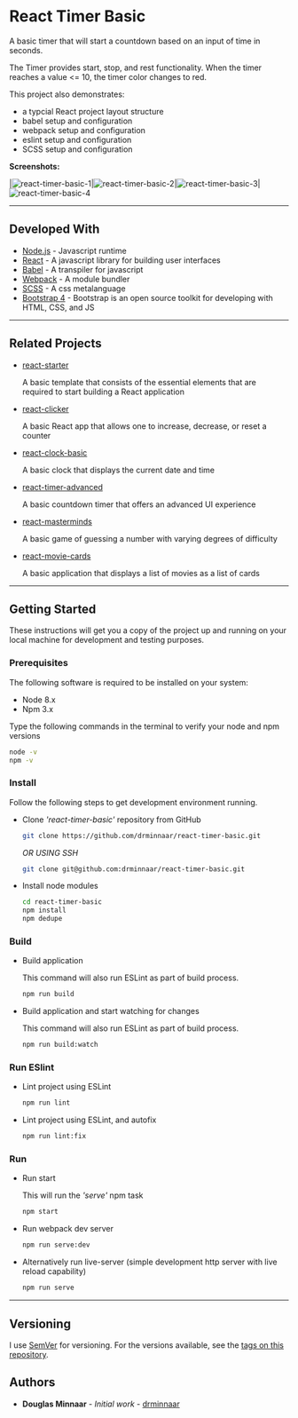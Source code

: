 # React Timer Basic

A basic timer that will start a countdown based on an input of time in seconds.

The Timer provides start, stop, and rest functionality. When the timer reaches a value <= 10, the timer color changes to red.

This project also demonstrates:

* a typcial React project layout structure
* babel setup and configuration
* webpack setup and configuration
* eslint setup and configuration
* SCSS setup and configuration

**Screenshots:**

|![react-timer-basic-1](https://user-images.githubusercontent.com/33935506/33755966-f18607ba-dbfb-11e7-911e-5c55964419e0.PNG)|![react-timer-basic-2](https://user-images.githubusercontent.com/33935506/33755967-f1b96c36-dbfb-11e7-985b-94c4946979f5.PNG)|![react-timer-basic-3](https://user-images.githubusercontent.com/33935506/33755969-f22a7962-dbfb-11e7-9d6a-22be03ee7b77.PNG)|![react-timer-basic-4](https://user-images.githubusercontent.com/33935506/33755970-f25d7326-dbfb-11e7-8ec1-c1e2cc52189d.PNG)

---

## Developed With

* [Node.js](https://nodejs.org/en/) - Javascript runtime
* [React](https://reactjs.org/) - A javascript library for building user interfaces
* [Babel](https://babeljs.io/) - A transpiler for javascript
* [Webpack](https://webpack.js.org/) - A module bundler
* [SCSS](http://sass-lang.com/) - A css metalanguage
* [Bootstrap 4](https://getbootstrap.com/) - Bootstrap is an open source toolkit for developing with HTML, CSS, and JS

---

## Related Projects

* [react-starter]

  A basic template that consists of the essential elements that are required to start building a React application

* [react-clicker]

  A basic React app that allows one to increase, decrease, or reset a counter

* [react-clock-basic]

  A basic clock that displays the current date and time

* [react-timer-advanced]

   A basic countdown timer that offers an advanced UI experience

* [react-masterminds]

  A basic game of guessing a number with varying degrees of difficulty

* [react-movie-cards]

  A basic application that displays a list of movies as a list of cards

---

## Getting Started

These instructions will get you a copy of the project up and running on your local machine for development and testing purposes.

### Prerequisites

The following software is required to be installed on your system:

* Node 8.x
* Npm 3.x

Type the following commands in the terminal to verify your node and npm versions

```bash
node -v
npm -v
```

### Install

Follow the following steps to get development environment running.

* Clone _'react-timer-basic'_ repository from GitHub

  ```bash
  git clone https://github.com/drminnaar/react-timer-basic.git
  ```

   _OR USING SSH_

  ```bash
  git clone git@github.com:drminnaar/react-timer-basic.git
  ```

* Install node modules

   ```bash
   cd react-timer-basic
   npm install
   npm dedupe
   ```

### Build

* Build application

  This command will also run ESLint as part of build process.

  ```bash
  npm run build
  ```

* Build application and start watching for changes

  This command will also run ESLint as part of build process.

  ```bash
  npm run build:watch
  ```

### Run ESlint

* Lint project using ESLint

  ```bash
  npm run lint
  ```

* Lint project using ESLint, and autofix

  ```bash
  npm run lint:fix
  ```

### Run

* Run start

  This will run the _'serve'_ npm task

  ```bash
  npm start
  ```

* Run webpack dev server

  ```bash
  npm run serve:dev
  ```

* Alternatively run live-server (simple development http server with live reload capability)

  ```bash
  npm run serve
  ```

---

## Versioning

I use [SemVer](http://semver.org/) for versioning. For the versions available, see the [tags on this repository](https://github.com/drminnaar/react-timer-basic/tags).

## Authors

* **Douglas Minnaar** - *Initial work* - [drminnaar](https://github.com/drminnaar)

[react-starter]: https://github.com/drminnaar/react-starter
[react-clicker]: https://github.com/drminnaar/react-clicker
[react-clock-basic]: https://github.com/drminnaar/react-clock-basic
[react-timer-basic]: https://github.com/drminnaar/react-timer-basic
[react-timer-advanced]: https://github.com/drminnaar/react-timer-advanced
[react-masterminds]: https://github.com/drminnaar/react-masterminds
[react-movie-cards]: https://github.com/drminnaar/react-movie-cards.git